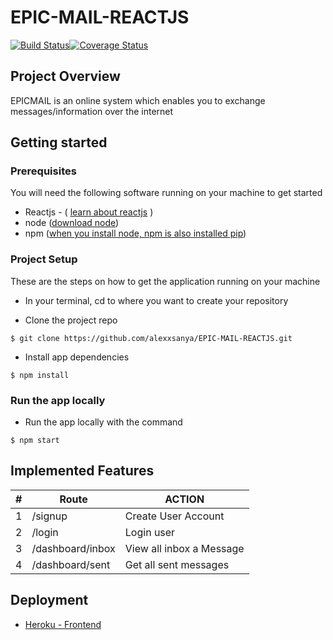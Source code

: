 # EPIC-MAIL-REACTJS

[![Build Status](https://travis-ci.org/alexxsanya/EPIC-MAIL-REACTJS.svg?branch=develop)](https://travis-ci.org/alexxsanya/EPIC-MAIL-REACTJS)[![Coverage Status](https://coveralls.io/repos/github/alexxsanya/EPIC-MAIL-REACTJS/badge.svg?branch=develop)](https://coveralls.io/github/alexxsanya/EPIC-MAIL-REACTJS?branch=develop)

## Project Overview

EPICMAIL is an online system which enables you to exchange messages/information over the internet

## Getting started

### Prerequisites

You will need the following software running on your machine to get started

* Reactjs - ( [learn about reactjs](https://reactjs.org) )
* node ([download node](https://nodejs.org/))
* npm ([when you install node, npm is also installed pip](https://docs.npmjs.com/cli/install))


### Project Setup
These are the steps on how to get the application running on your machine

 - In your terminal, cd to where you want to create your repository

- Clone the project repo
```
$ git clone https://github.com/alexxsanya/EPIC-MAIL-REACTJS.git
```

- Install app dependencies
``` 
$ npm install 
```

### Run the app locally

- Run the app locally with the command

```
$ npm start
```

## Implemented Features

| #   | Route                  | ACTION                    |
| --- | ---------------------- | ------------------------- |
| 1   | /signup                | Create User Account       |
| 2   | /login                 | Login user                |
| 3   | /dashboard/inbox       | View all inbox a Message  |
| 4   | /dashboard/sent        | Get all sent messages     |

## Deployment

*  [Heroku - Frontend](https://epicmail-pro.herokuapp.com)

